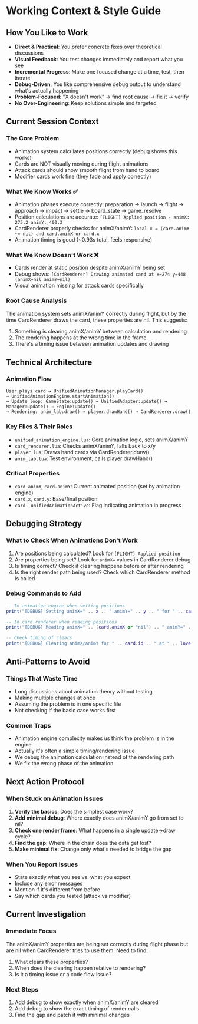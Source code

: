 # Working Context & Style Guide

## How You Like to Work
- **Direct & Practical**: You prefer concrete fixes over theoretical discussions
- **Visual Feedback**: You test changes immediately and report what you see
- **Incremental Progress**: Make one focused change at a time, test, then iterate
- **Debug-Driven**: You like comprehensive debug output to understand what's actually happening
- **Problem-Focused**: "X doesn't work" → find root cause → fix it → verify
- **No Over-Engineering**: Keep solutions simple and targeted

## Current Session Context

### **The Core Problem**
- Animation system calculates positions correctly (debug shows this works)
- Cards are NOT visually moving during flight animations
- Attack cards should show smooth flight from hand to board
- Modifier cards work fine (they fade and apply correctly)

### **What We Know Works** ✅
- Animation phases execute correctly: preparation → launch → flight → approach → impact → settle → board_state → game_resolve
- Position calculations are accurate: `[FLIGHT] Applied position - animX: 275.2 animY: 400.3`
- CardRenderer properly checks for animX/animY: `local x = (card.animX ~= nil) and card.animX or card.x`
- Animation timing is good (~0.93s total, feels responsive)

### **What We Know Doesn't Work** ❌
- Cards render at static position despite animX/animY being set
- Debug shows: `[CardRenderer] Drawing animated card at x=274 y=448 (animX=nil animY=nil)`
- Visual animation missing for attack cards specifically

### **Root Cause Analysis**
The animation system sets animX/animY correctly during flight, but by the time CardRenderer draws the card, these properties are nil. This suggests:
1. Something is clearing animX/animY between calculation and rendering
2. The rendering happens at the wrong time in the frame
3. There's a timing issue between animation updates and drawing

## Technical Architecture

### **Animation Flow**
```
User plays card → UnifiedAnimationManager.playCard() 
→ UnifiedAnimationEngine.startAnimation() 
→ Update loop: GameState:update() → UnifiedAdapter:update() → Manager:update() → Engine:update()
→ Rendering: anim_lab:draw() → player:drawHand() → CardRenderer.draw()
```

### **Key Files & Their Roles**
- `unified_animation_engine.lua`: Core animation logic, sets animX/animY
- `card_renderer.lua`: Checks animX/animY, falls back to x/y
- `player.lua`: Draws hand cards via CardRenderer.draw()
- `anim_lab.lua`: Test environment, calls player:drawHand()

### **Critical Properties**
- `card.animX`, `card.animY`: Current animated position (set by animation engine)
- `card.x`, `card.y`: Base/final position
- `card._unifiedAnimationActive`: Flag indicating animation in progress

## Debugging Strategy

### **What to Check When Animations Don't Work**
1. Are positions being calculated? Look for `[FLIGHT] Applied position`
2. Are properties being set? Look for `animX=` values in CardRenderer debug
3. Is timing correct? Check if clearing happens before or after rendering
4. Is the right render path being used? Check which CardRenderer method is called

### **Debug Commands to Add**
```lua
-- In animation engine when setting positions
print("[DEBUG] Setting animX=" .. x .. " animY=" .. y .. " for " .. card.id)

-- In card renderer when reading positions
print("[DEBUG] Reading animX=" .. (card.animX or "nil") .. " animY=" .. (card.animY or "nil"))

-- Check timing of clears
print("[DEBUG] Clearing animX/animY for " .. card.id .. " at " .. love.timer.getTime())
```

## Anti-Patterns to Avoid

### **Things That Waste Time**
- Long discussions about animation theory without testing
- Making multiple changes at once
- Assuming the problem is in one specific file
- Not checking if the basic case works first

### **Common Traps**
- Animation engine complexity makes us think the problem is in the engine
- Actually it's often a simple timing/rendering issue
- We debug the animation calculation instead of the rendering path
- We fix the wrong phase of the animation

## Next Action Protocol

### **When Stuck on Animation Issues**
1. **Verify the basics**: Does the simplest case work?
2. **Add minimal debug**: Where exactly does animX/animY go from set to nil?
3. **Check one render frame**: What happens in a single update→draw cycle?
4. **Find the gap**: Where in the chain does the data get lost?
5. **Make minimal fix**: Change only what's needed to bridge the gap

### **When You Report Issues**
- State exactly what you see vs. what you expect
- Include any error messages
- Mention if it's different from before
- Say which cards you tested (attack vs modifier)

## Current Investigation

### **Immediate Focus**
The animX/animY properties are being set correctly during flight phase but are nil when CardRenderer tries to use them. Need to find:
1. What clears these properties?
2. When does the clearing happen relative to rendering?
3. Is it a timing issue or a code flow issue?

### **Next Steps**
1. Add debug to show exactly when animX/animY are cleared
2. Add debug to show the exact timing of render calls
3. Find the gap and patch it with minimal changes
